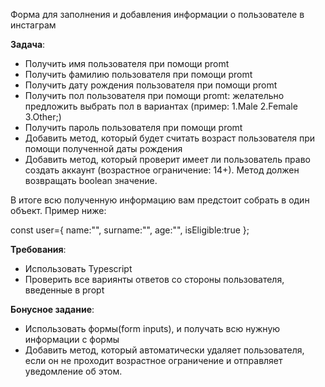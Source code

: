 Форма для заполнения и добавления информации о пользователе в инстаграм

**Задача**:
- Получить имя пользователя при помощи promt
- Получить фамилию пользователя при помощи promt
- Получить дату рождения пользователя при помощи promt
- Получить пол пользователя при помощи promt: желательно предложить выбрать пол в вариантах (пример: 1.Male 2.Female 3.Other;)
- Получить пароль пользователя при помощи promt
- Добавить метод, который будет считать возраст пользователя при помощи полученной даты рождения
- Добавить метод, который проверит имеет ли пользователь право создать аккаунт (возрастное ограничение: 14+). Метод должен возвращать boolean значение. 

В итоге всю полученную информацию вам предстоит собрать в один объект. Пример ниже:

const user={
  name:"",
  surname:"",
  age:"",
  isEligible:true 
};


**Требования**:
- Использовать Typescript
- Проверить все вариянты ответов со стороны пользователя, введенные в propt

**Бонусное задание**:
- Использовать формы(form inputs), и получать всю нужную информации с формы
- Добавить метод, который автоматически удаляет пользователя, если он не проходит возрастное ограничение и отправляет уведомление об этом.  
